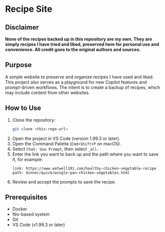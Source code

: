 # Recipe Site

## Disclaimer

**None of the recipes backed up in this repository are my own. They are simply recipes I have tried and liked, preserved here for personal use and convenience. All credit goes to the original authors and sources.**

## Purpose

A simple website to preserve and organize recipes I have used and liked. This project also serves as a playground for new Copilot features and prompt-driven workflows. The intent is to create a backup of recipes, which may include content from other websites.

## How to Use

1. Clone the repository:
   ```sh
   git clone <this-repo-url>
   ```
2. Open the project in VS Code (version 1.99.3 or later).
3. Open the Command Palette (`Cmd+Shift+P` on macOS).
4. Select `Chat: Use Prompt`, then select `_all`.
5. Enter the link you want to back up and the path where you want to save it, for example:
   ```
   link: https://www.eatwell101.com/healthy-chicken-vegetable-recipe
   path: dinner/quick/wingle-pan-chicken-vegetables.html
   ```
6. Review and accept the prompts to save the recipe.

## Prerequisites

- Docker
- Nix-based system
- Git
- VS Code (v1.99.3 or later)

